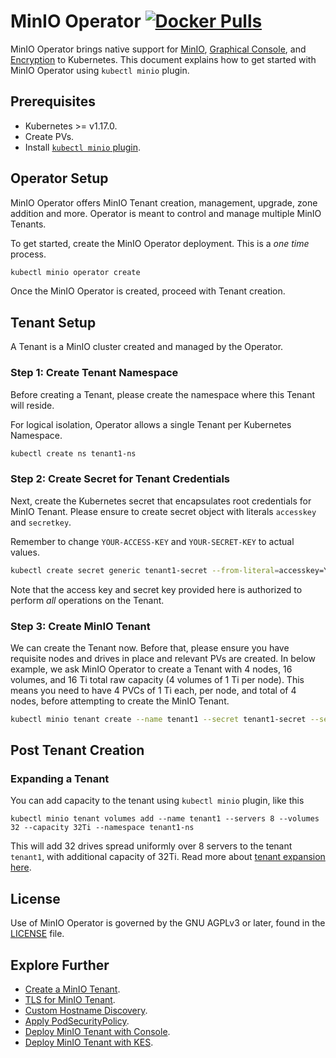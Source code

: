 # MinIO Operator [![Docker Pulls](https://img.shields.io/docker/pulls/minio/k8s-operator.svg?maxAge=604800)](https://hub.docker.com/r/minio/k8s-operator)

MinIO Operator brings native support for [MinIO](https://github.com/minio/minio), [Graphical Console](https://github.com/minio/console), and [Encryption](https://github.com/minio/kes) to Kubernetes. This document explains how to get started with MinIO Operator using `kubectl minio` plugin.

## Prerequisites

- Kubernetes >= v1.17.0.
- Create PVs. 
- Install [`kubectl minio` plugin](https://github.com/minio/operator/tree/master/kubectl-minio#install-plugin).

## Operator Setup

MinIO Operator offers MinIO Tenant creation, management, upgrade, zone addition and more. Operator is meant to control and manage multiple MinIO Tenants.

To get started, create the MinIO Operator deployment. This is a _one time_ process.

```sh
kubectl minio operator create
```

Once the MinIO Operator is created, proceed with Tenant creation.

## Tenant Setup

A Tenant is a MinIO cluster created and managed by the Operator.

### Step 1: Create Tenant Namespace

Before creating a Tenant, please create the namespace where this Tenant will reside.

For logical isolation, Operator allows a single Tenant per Kubernetes Namespace.

```sh
kubectl create ns tenant1-ns
```

### Step 2: Create Secret for Tenant Credentials

Next, create the Kubernetes secret that encapsulates root credentials for MinIO Tenant. Please ensure to create secret object with literals `accesskey` and `secretkey`.

Remember to change `YOUR-ACCESS-KEY` and `YOUR-SECRET-KEY` to actual values.

```sh
kubectl create secret generic tenant1-secret --from-literal=accesskey=YOUR-ACCESS-KEY --from-literal=secretkey=YOUR-SECRET-KEY --namespace tenant1-ns
```

Note that the access key and secret key provided here is authorized to perform _all_ operations on the Tenant.

### Step 3: Create MinIO Tenant

We can create the Tenant now. Before that, please ensure you have requisite nodes and drives in place and relevant PVs are created. In below example, we ask MinIO Operator to create a Tenant with 4 nodes, 16 volumes, and 16 Ti total raw capacity (4 volumes of 1 Ti per node). This means you need to have 4 PVCs of 1 Ti each, per node, and total of 4 nodes, before attempting to create the MinIO Tenant.

```sh
kubectl minio tenant create --name tenant1 --secret tenant1-secret --servers 4 --volumes 16 --capacity 16Ti --namespace tenant1-ns --storageclass default
```

## Post Tenant Creation

### Expanding a Tenant

You can add capacity to the tenant using `kubectl minio` plugin, like this

```
kubectl minio tenant volumes add --name tenant1 --servers 8 --volumes 32 --capacity 32Ti --namespace tenant1-ns
```

This will add 32 drives spread uniformly over 8 servers to the tenant `tenant1`, with additional capacity of 32Ti. Read more about [tenant expansion here](https://github.com/minio/operator/blob/master/docs/expansion.md).

## License

Use of MinIO Operator is governed by the GNU AGPLv3 or later, found in the [LICENSE](./LICENSE) file.

## Explore Further

- [Create a MinIO Tenant](https://github.com/minio/operator#create-a-minio-instance).
- [TLS for MinIO Tenant](https://github.com/minio/operator/blob/master/docs/tls.md).
- [Custom Hostname Discovery](https://github.com/minio/operator/blob/master/docs/custom-name-templates.md).
- [Apply PodSecurityPolicy](https://github.com/minio/operator/blob/master/docs/pod-security-policy.md).
- [Deploy MinIO Tenant with Console](https://github.com/minio/operator/blob/master/docs/console.md).
- [Deploy MinIO Tenant with KES](https://github.com/minio/operator/blob/master/docs/kes.md).
